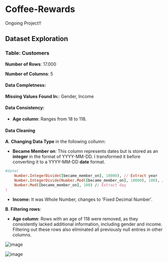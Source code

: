 # Coffee-Rewards

Ongoing Project!!



## Dataset Exploration

### Table: Customers 

**Number of Rows**: 17.000

**Number of Columns**: 5

####  Data Completness:

**Missing Values Found In:**: Gender, Income 

#### Data Consistency:

- **Age column**: Ranges from 18 to 118.


#### Data Cleaning 

**A**. **Changing Data Type** in the following collumn: 

- **Became Member on**: This column represents dates but is stored as an **integer** in the format of YYYY-MM-DD. I transformed it before converting it to a  YYYY-MM-DD **date** format. 

```ruby
#date(
    Number.IntegerDivide([became_member_on], 10000), // Extract year
    Number.IntegerDivide(Number.Mod([became_member_on], 10000), 100), // Extract month
    Number.Mod([became_member_on], 100) // Extract day
)
```

- **Income:** It was Whole Number, changes to 'Fixed Decimal Number'.
  
**B**. **Filtering rows**: 

- **Age column**: Rows with an age of 118 were removed, as they consistently lacked additional information, including gender and income. Filtering out these rows also eliminated all previously null entries in other columns. 

![image](https://github.com/user-attachments/assets/1fb84450-eb25-4396-81b4-7aecfbe7a250)


![image](https://github.com/user-attachments/assets/f8dcb289-e119-4ef5-850b-8a663c4b3bce)

